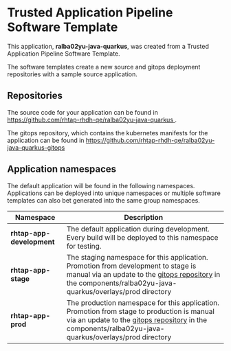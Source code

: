 # Trusted Application Pipeline Software Template

This application, **ralba02yu-java-quarkus**, was created from a Trusted Application Pipeline Software Template.

The software templates create a new source and gitops deployment repositories with a sample source application. 

## Repositories

The source code for your application can be found in [https://github.com/rhtap-rhdh-qe/ralba02yu-java-quarkus ](https://github.com/rhtap-rhdh-qe/ralba02yu-java-quarkus ).
 
The gitops repository, which contains the kubernetes manifests for the application can be found in 
[https://github.com/rhtap-rhdh-qe/ralba02yu-java-quarkus-gitops ](https://github.com/rhtap-rhdh-qe/ralba02yu-java-quarkus-gitops ) 

## Application namespaces 

The default application will be found in the following namespaces. Applications can be deployed into unique namespaces or multiple software templates can also bet generated into the same group namespaces.  

|  Namespace   |  Description   |  
| -------- | -------- |   
| **rhtap-app-development** | The default application during development. Every build will be deployed to this namespace for testing. | 
| **rhtap-app-stage** | The staging namespace for this application. Promotion from development to stage is manual via an update to the [gitops repository](https://github.com/rhtap-rhdh-qe/ralba02yu-java-quarkus-gitops ) in the components/ralba02yu-java-quarkus/overlays/prod directory |  
| **rhtap-app-prod** | The production namespace for this application. Promotion from stage to production is manual via an update to the [gitops repository](https://github.com/rhtap-rhdh-qe/ralba02yu-java-quarkus-gitops ) in the components/ralba02yu-java-quarkus/overlays/prod directory | 